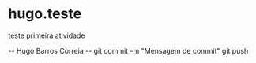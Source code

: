 # hugo.teste
teste primeira atividade

-- Hugo Barros Correia --
git commit -m "Mensagem de commit"
git push